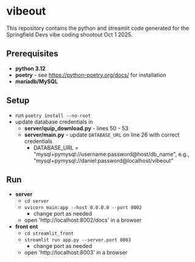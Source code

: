 # vibeout
This repository contains the python and streamlit code generated for the Springfield Devs vibe coding shootout Oct 1 2025.

## Prerequisites
- **python 3.12**
- **poetry** - see https://python-poetry.org/docs/ for installation
- **mariadb/MySQL**

## Setup
- run `poetry install --no-root`
- update database credentials in
    - **server/quip_download.py** - lines 50 - 53
    - **server/main.py** - update `DATABASE_URL` on line 26 with correct credentials
        - DATABASE_URL = "mysql+pymysql://username:password@host/db_name", e.g., "mysql+pymysql://daniel:password@localhost/vibeout"

## Run
- **server**
    - `cd server`
    - `uvicorn main:app --host 0.0.0.0 --port 8002`
        - change port as needed
    - open 'http://localhost:8002/docs' in a browser
- **front ent**
    - `cd streamlit_front`
    - `streamlit run app.py --server.port 8003`
        - change port as needed
    - open 'http://localhost:8003' in a browser
    
